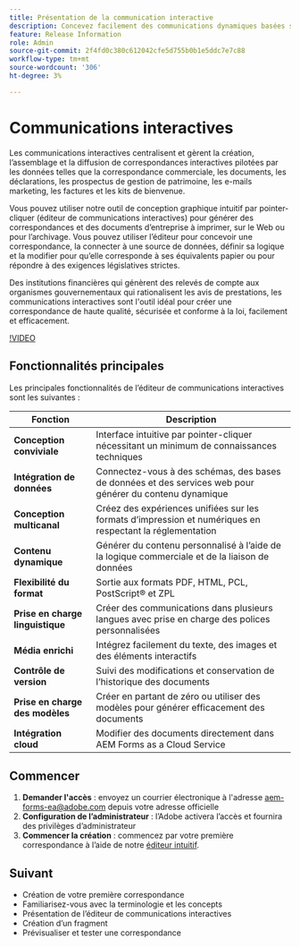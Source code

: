 ```yaml
---
title: Présentation de la communication interactive
description: Concevez facilement des communications dynamiques basées sur les données avec les communications interactives AEM Forms
feature: Release Information
role: Admin
source-git-commit: 2f4fd0c380c612042cfe5d755b0b1e5ddc7e7c88
workflow-type: tm+mt
source-wordcount: '306'
ht-degree: 3%

---
```


# Communications interactives

Les communications interactives centralisent et gèrent la création, l’assemblage et la diffusion de correspondances interactives pilotées par les données telles que la correspondance commerciale, les documents, les déclarations, les prospectus de gestion de patrimoine, les e-mails marketing, les factures et les kits de bienvenue.

Vous pouvez utiliser notre outil de conception graphique intuitif par pointer-cliquer (éditeur de communications interactives) pour générer des correspondances et des documents d’entreprise à imprimer, sur le Web ou pour l’archivage. Vous pouvez utiliser l’éditeur pour concevoir une correspondance, la connecter à une source de données, définir sa logique et la modifier pour qu’elle corresponde à ses équivalents papier ou pour répondre à des exigences législatives strictes.

Des institutions financières qui génèrent des relevés de compte aux organismes gouvernementaux qui rationalisent les avis de prestations, les communications interactives sont l&#39;outil idéal pour créer une correspondance de haute qualité, sécurisée et conforme à la loi, facilement et efficacement.


[!VIDEO](https://video.tv.adobe.com/v/3444094/)

<!-- ![Interactive Communication Editor](/help/assets/ic-editor.png)

-->
## Fonctionnalités principales

Les principales fonctionnalités de l’éditeur de communications interactives sont les suivantes :

| Fonction | Description |
|------------|-------------|
| **Conception conviviale** | Interface intuitive par pointer-cliquer nécessitant un minimum de connaissances techniques |
| **Intégration de données** | Connectez-vous à des schémas, des bases de données et des services web pour générer du contenu dynamique |
| **Conception multicanal** | Créez des expériences unifiées sur les formats d’impression et numériques en respectant la réglementation |
| **Contenu dynamique** | Générer du contenu personnalisé à l’aide de la logique commerciale et de la liaison de données |
| **Flexibilité du format** | Sortie aux formats PDF, HTML, PCL, PostScript® et ZPL |
| **Prise en charge linguistique** | Créer des communications dans plusieurs langues avec prise en charge des polices personnalisées |
| **Média enrichi** | Intégrez facilement du texte, des images et des éléments interactifs |
| **Contrôle de version** | Suivi des modifications et conservation de l’historique des documents |
| **Prise en charge des modèles** | Créer en partant de zéro ou utiliser des modèles pour générer efficacement des documents |
| **Intégration cloud** | Modifier des documents directement dans AEM Forms as a Cloud Service |


## Commencer

1. **Demander l&#39;accès** : envoyez un courrier électronique à l&#39;adresse [aem-forms-ea@adobe.com](mailto:aem-forms-ea@adobe.com) depuis votre adresse officielle
2. **Configuration de l’administrateur** : l’Adobe activera l’accès et fournira des privilèges d’administrateur
3. **Commencer la création** : commencez par votre première correspondance à l’aide de notre [éditeur intuitif](https://video.tv.adobe.com/v/3444094/).



<!-- 


The Interactive Communication editor runs in any modern browser. It can be used to: 

* generate dynamic data-driven documents or correspondences and customized business documents or correspondences for print, web, or archival. 

* develop PDF documents for integration into existing workflows by binding communications to adaptive forms, XML schemas, XML sample files, databases, and web services. 

* integrate business data and render communications as a number of file types, including Adobe PDF, HTML, and printing for PCL, Adobe PostScript&reg; and Zebra (ZPL) printers.

* create interactive data capture applications by leading users through a series of visually appealing and streamlined panels, improving usability and reducing data entry errors.

## Key Features of the editor 

* **User-Friendly Interface**: The Interactive Communication editor features a point-and-click design tool that is easy to use, allowing designers to create professional communications without extensive technical knowledge.

* **Design Flexibility**: Users can design communications that match both paper and digital formats, ensuring consistency and compliance with legislative requirements.

* **Data Integration**: The tool seamlessly connects communication fields to various data sources, including XML schemas, sample files, databases, and web services.

* **Logic Definition**: Designers can define intricate logic within their communications, enhancing functionality and interactivity. 

* **Communication Creation**: Create a communication from scratch or from a template, offering flexibility and efficiency in document generation.

* **Rich Media Integration**: Add text, images, and art to your communications, creating visually appealing and engaging communication.

* **Seamless Editing**: Edit your communication documents saved in AEM Forms as a Cloud Service, ensuring easy access and continuous updates.

* **Change Tracking**: Track and review changes, maintaining a clear record of document modifications and ensuring version control.


![Output Formats and Usages](/help/assets/interactive-communication.png){align="center"}

## Usage across AEM Forms

Documents, templates, or designs created in Interactive Communication editor offer several key applications:

| **Usage**                                      | **Description**                                                                 |
|-------------------------------------------------|---------------------------------------------------------------------------------|
| PDF Document or Correspondence Creation                          | Used to generate PDF documents or correspondence for various business needs.                      |
| Document of Record Templates                   | Serves as custom templates for Documents of Record.                    |
| AEM Forms Communication APIs                   | Used as a template for various AEM Forms Communication APIs for seamless integration and automation. |


## Onboarding

The Interactive Communication editor is available for free to AEM Forms as a Cloud Service customers. You can write to mailto:aem-forms-ea@adobe.com from your official address to request access.

Adobe enables access for your organization and provide required privileges to the person designated as administrator in your organization. 

## Supported languages 

You can use the editor to create communication in languages of your choice. You can also use custom fonts in a communication. 


<!-- Communications that are created in Interactive Communication Editor can be merged with business data and rendered as a number of file types, including Adobe PDF, HTML, and printing for PCL, Adobe PostScript&reg; and Zebra (ZPL) printers.

Communication author can fill fields of a communication to personalize it for a reciever and print it, or print and fill the communication by hand. 

Communication developers can also use Interactive Communication Editor to create applications that generate dynamic, data-driven documents and produce customized business documents for print, web, or archival. 

Using communication designs, developers can create, interactive data capture applications by leading users through a series of visually appealing and streamlined panels, improving usability and reducing data entry errors. 

You can also build and maintain data capture solutions that read from, validate against, and add to corporate data sources. 

With Interactive Communication, you can integrate PDF documents into existing workflows by binding forms to XML schemas, XML sample files, databases, and web services. Forms and documents that are created in Designer can be merged with business data and rendered as a number of file types, including Adobe PDF, HTML, and printing for PCL, Adobe PostScript&reg; and Zebra (ZPL) printers. -->

## Suivant

* Création de votre première correspondance
* Familiarisez-vous avec la terminologie et les concepts
* Présentation de l’éditeur de communications interactives
* Création d’un fragment
* Prévisualiser et tester une correspondance